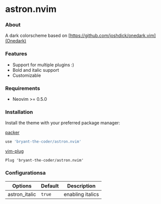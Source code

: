 # astron.nvim

### About

A dark colorscheme based on [https://github.com/joshdick/onedark.vim](Onedark)

### Features

- Support for multiple plugins :)
- Bold and italic support
- Customizable

### Requirements

- Neovim >= 0.5.0

### Installation

Install the theme with your preferred package manager:

[packer](https://github.com/wbthomason/packer.nvim)

```lua
use 'bryant-the-coder/astron.nvim'
```

[vim-plug](https://github.com/junegunn/vim-plug)

```vim
Plug 'bryant-the-coder/astron.nvim'
```

### Configurationsa

| Options       | Default | Description      |
| ------------- | ------- | ---------------- |
| astron_italic | `true`    | enabling italics |
